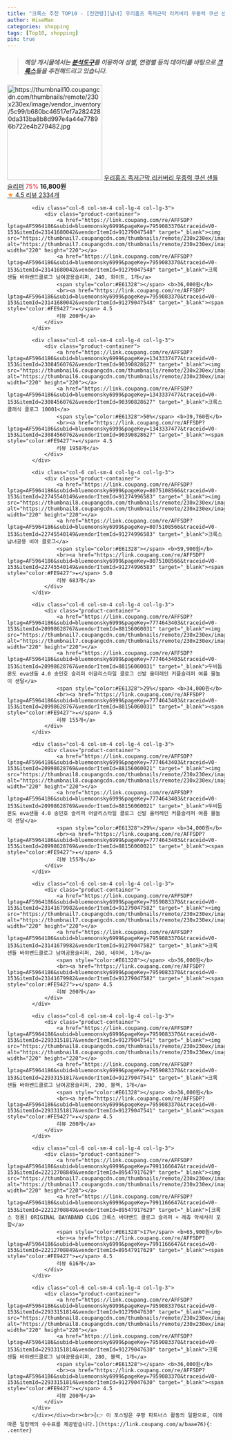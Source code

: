 ```yaml
---
title: "크록스 추천 TOP10 - [전연령][남녀] 우리홈즈 족저근막 리커버리 무중력 쿠션 샌들 슬리퍼"
author: WiseMan
categories: shopping
tags: [Top10, shopping]
pin: true
---
```


> ##### 해당 게시물에서는 [**분석도구**](https://itemscout.io/)를 이용하여 **성별**, **연령별** 등의 데이터를 바탕으로 [**크록스**](https://link.coupang.com/a/baae76)들을 추천해드리고 있습니다.
<div class="container"><div class="row">
            <div class="col-6 col-sm-4 col-lg-4 col-lg-3">
                <div class="product-container">
                    <a href="https://link.coupang.com/re/AFFSDP?lptag=AF5964186&subid=bluemoonsky6999&pageKey=7972455419&traceid=V0-153&itemId=22087299677&vendorItemId=89135895480" target="_blank"><img src="https://thumbnail10.coupangcdn.com/thumbnails/remote/230x230ex/image/vendor_inventory/5c99/b680bc46517ef7a2824280da313ba8b8d997e4a44e77896b722e4b279482.jpg" alt="https://thumbnail10.coupangcdn.com/thumbnails/remote/230x230ex/image/vendor_inventory/5c99/b680bc46517ef7a2824280da313ba8b8d997e4a44e77896b722e4b279482.jpg" width="220" height="220"></a>
                    <a href="https://link.coupang.com/re/AFFSDP?lptag=AF5964186&subid=bluemoonsky6999&pageKey=7972455419&traceid=V0-153&itemId=22087299677&vendorItemId=89135895480" target="_blank">우리홈즈 족저근막 리커버리 무중력 쿠션 샌들 슬리퍼</a>
                    <span style="color:#E61328">75%</span> <b>16,800원</b>
                    <br><a href="https://link.coupang.com/re/AFFSDP?lptag=AF5964186&subid=bluemoonsky6999&pageKey=7972455419&traceid=V0-153&itemId=22087299677&vendorItemId=89135895480" target="_blank"><span style="color:#FE9427">★</span> 4.5
                    리뷰 2334개</a>
                </div>
            </div>
            
            <div class="col-6 col-sm-4 col-lg-4 col-lg-3">
                <div class="product-container">
                    <a href="https://link.coupang.com/re/AFFSDP?lptag=AF5964186&subid=bluemoonsky6999&pageKey=7959083370&traceid=V0-153&itemId=23141680042&vendorItemId=91279047548" target="_blank"><img src="https://thumbnail7.coupangcdn.com/thumbnails/remote/230x230ex/image/vendor_inventory/5e32/9ae45bb17124d7dcbde6b04504d84f9bf51754bb7a7dca1bf8f4c3c8ce77.jpg" alt="https://thumbnail7.coupangcdn.com/thumbnails/remote/230x230ex/image/vendor_inventory/5e32/9ae45bb17124d7dcbde6b04504d84f9bf51754bb7a7dca1bf8f4c3c8ce77.jpg" width="220" height="220"></a>
                    <a href="https://link.coupang.com/re/AFFSDP?lptag=AF5964186&subid=bluemoonsky6999&pageKey=7959083370&traceid=V0-153&itemId=23141680042&vendorItemId=91279047548" target="_blank">크록 샌들 바야밴드클로그 남여공용슬리퍼, 240, 화이트, 1개</a>
                    <span style="color:#E61328"></span> <b>36,000원</b>
                    <br><a href="https://link.coupang.com/re/AFFSDP?lptag=AF5964186&subid=bluemoonsky6999&pageKey=7959083370&traceid=V0-153&itemId=23141680042&vendorItemId=91279047548" target="_blank"><span style="color:#FE9427">★</span> 4.5
                    리뷰 200개</a>
                </div>
            </div>
            
            <div class="col-6 col-sm-4 col-lg-4 col-lg-3">
                <div class="product-container">
                    <a href="https://link.coupang.com/re/AFFSDP?lptag=AF5964186&subid=bluemoonsky6999&pageKey=1343337477&traceid=V0-153&itemId=23084560762&vendorItemId=90390828627" target="_blank"><img src="https://thumbnail6.coupangcdn.com/thumbnails/remote/230x230ex/image/rs_quotation_api/35bw0rcj/24e2f61ee7dc44388a3e2f3299df6f7b.jpg" alt="https://thumbnail6.coupangcdn.com/thumbnails/remote/230x230ex/image/rs_quotation_api/35bw0rcj/24e2f61ee7dc44388a3e2f3299df6f7b.jpg" width="220" height="220"></a>
                    <a href="https://link.coupang.com/re/AFFSDP?lptag=AF5964186&subid=bluemoonsky6999&pageKey=1343337477&traceid=V0-153&itemId=23084560762&vendorItemId=90390828627" target="_blank">크록스 클래식 클로그 10001</a>
                    <span style="color:#E61328">50%</span> <b>39,760원</b>
                    <br><a href="https://link.coupang.com/re/AFFSDP?lptag=AF5964186&subid=bluemoonsky6999&pageKey=1343337477&traceid=V0-153&itemId=23084560762&vendorItemId=90390828627" target="_blank"><span style="color:#FE9427">★</span> 4.5
                    리뷰 1958개</a>
                </div>
            </div>
            
            <div class="col-6 col-sm-4 col-lg-4 col-lg-3">
                <div class="product-container">
                    <a href="https://link.coupang.com/re/AFFSDP?lptag=AF5964186&subid=bluemoonsky6999&pageKey=8075108566&traceid=V0-153&itemId=22745540149&vendorItemId=91274996583" target="_blank"><img src="https://thumbnail8.coupangcdn.com/thumbnails/remote/230x230ex/image/vendor_inventory/bb14/9a767aaf2b1e5ba6798b5fe790422c75a274004437e054e05d789186fa16.jpg" alt="https://thumbnail8.coupangcdn.com/thumbnails/remote/230x230ex/image/vendor_inventory/bb14/9a767aaf2b1e5ba6798b5fe790422c75a274004437e054e05d789186fa16.jpg" width="220" height="220"></a>
                    <a href="https://link.coupang.com/re/AFFSDP?lptag=AF5964186&subid=bluemoonsky6999&pageKey=8075108566&traceid=V0-153&itemId=22745540149&vendorItemId=91274996583" target="_blank">크록스 남녀공용 비아 클로그</a>
                    <span style="color:#E61328"></span> <b>59,900원</b>
                    <br><a href="https://link.coupang.com/re/AFFSDP?lptag=AF5964186&subid=bluemoonsky6999&pageKey=8075108566&traceid=V0-153&itemId=22745540149&vendorItemId=91274996583" target="_blank"><span style="color:#FE9427">★</span> 5.0
                    리뷰 683개</a>
                </div>
            </div>
            
            <div class="col-6 col-sm-4 col-lg-4 col-lg-3">
                <div class="product-container">
                    <a href="https://link.coupang.com/re/AFFSDP?lptag=AF5964186&subid=bluemoonsky6999&pageKey=7774643403&traceid=V0-153&itemId=20998628767&vendorItemId=88156060031" target="_blank"><img src="https://thumbnail7.coupangcdn.com/thumbnails/remote/230x230ex/image/vendor_inventory/2280/260859e3453a9b3d95c6bb1a8521e642486d79c1cfeaa787b9505b04c007.png" alt="https://thumbnail7.coupangcdn.com/thumbnails/remote/230x230ex/image/vendor_inventory/2280/260859e3453a9b3d95c6bb1a8521e642486d79c1cfeaa787b9505b04c007.png" width="220" height="220"></a>
                    <a href="https://link.coupang.com/re/AFFSDP?lptag=AF5964186&subid=bluemoonsky6999&pageKey=7774643403&traceid=V0-153&itemId=20998628767&vendorItemId=88156060031" target="_blank">두비둡 몬도 eva샌들 4.0 송민호 슬리퍼 어글리스타일 클로그 신발 올터레인 커플슬리퍼 여름 물놀이 샌달</a>
                    <span style="color:#E61328">29%</span> <b>34,000원</b>
                    <br><a href="https://link.coupang.com/re/AFFSDP?lptag=AF5964186&subid=bluemoonsky6999&pageKey=7774643403&traceid=V0-153&itemId=20998628767&vendorItemId=88156060031" target="_blank"><span style="color:#FE9427">★</span> 4.5
                    리뷰 155개</a>
                </div>
            </div>
            
            <div class="col-6 col-sm-4 col-lg-4 col-lg-3">
                <div class="product-container">
                    <a href="https://link.coupang.com/re/AFFSDP?lptag=AF5964186&subid=bluemoonsky6999&pageKey=7774643403&traceid=V0-153&itemId=20998628769&vendorItemId=88156060021" target="_blank"><img src="https://thumbnail8.coupangcdn.com/thumbnails/remote/230x230ex/image/vendor_inventory/820a/f5c6c8f5b825c7f61173e19c9e76868a517d53bcb84fc904fd95dd683946.png" alt="https://thumbnail8.coupangcdn.com/thumbnails/remote/230x230ex/image/vendor_inventory/820a/f5c6c8f5b825c7f61173e19c9e76868a517d53bcb84fc904fd95dd683946.png" width="220" height="220"></a>
                    <a href="https://link.coupang.com/re/AFFSDP?lptag=AF5964186&subid=bluemoonsky6999&pageKey=7774643403&traceid=V0-153&itemId=20998628769&vendorItemId=88156060021" target="_blank">두비둡 몬도 eva샌들 4.0 송민호 슬리퍼 어글리스타일 클로그 신발 올터레인 커플슬리퍼 여름 물놀이 샌달</a>
                    <span style="color:#E61328">29%</span> <b>34,000원</b>
                    <br><a href="https://link.coupang.com/re/AFFSDP?lptag=AF5964186&subid=bluemoonsky6999&pageKey=7774643403&traceid=V0-153&itemId=20998628769&vendorItemId=88156060021" target="_blank"><span style="color:#FE9427">★</span> 4.5
                    리뷰 155개</a>
                </div>
            </div>
            
            <div class="col-6 col-sm-4 col-lg-4 col-lg-3">
                <div class="product-container">
                    <a href="https://link.coupang.com/re/AFFSDP?lptag=AF5964186&subid=bluemoonsky6999&pageKey=7959083370&traceid=V0-153&itemId=23141679982&vendorItemId=91279047582" target="_blank"><img src="https://thumbnail7.coupangcdn.com/thumbnails/remote/230x230ex/image/vendor_inventory/b42c/b110770bb85bf9dd87b419de8ec419e26a47008e33f4ea271952a117c8f1.jpg" alt="https://thumbnail7.coupangcdn.com/thumbnails/remote/230x230ex/image/vendor_inventory/b42c/b110770bb85bf9dd87b419de8ec419e26a47008e33f4ea271952a117c8f1.jpg" width="220" height="220"></a>
                    <a href="https://link.coupang.com/re/AFFSDP?lptag=AF5964186&subid=bluemoonsky6999&pageKey=7959083370&traceid=V0-153&itemId=23141679982&vendorItemId=91279047582" target="_blank">크록 샌들 바야밴드클로그 남여공용슬리퍼, 260, 네이비, 1개</a>
                    <span style="color:#E61328"></span> <b>36,000원</b>
                    <br><a href="https://link.coupang.com/re/AFFSDP?lptag=AF5964186&subid=bluemoonsky6999&pageKey=7959083370&traceid=V0-153&itemId=23141679982&vendorItemId=91279047582" target="_blank"><span style="color:#FE9427">★</span> 4.5
                    리뷰 200개</a>
                </div>
            </div>
            
            <div class="col-6 col-sm-4 col-lg-4 col-lg-3">
                <div class="product-container">
                    <a href="https://link.coupang.com/re/AFFSDP?lptag=AF5964186&subid=bluemoonsky6999&pageKey=7959083370&traceid=V0-153&itemId=22933151817&vendorItemId=91279047541" target="_blank"><img src="https://thumbnail8.coupangcdn.com/thumbnails/remote/230x230ex/image/vendor_inventory/b8de/e926a69ccf31b1238957d9536b90e7c8dedb6a4a3031a3138d8fb74269b6.jpg" alt="https://thumbnail8.coupangcdn.com/thumbnails/remote/230x230ex/image/vendor_inventory/b8de/e926a69ccf31b1238957d9536b90e7c8dedb6a4a3031a3138d8fb74269b6.jpg" width="220" height="220"></a>
                    <a href="https://link.coupang.com/re/AFFSDP?lptag=AF5964186&subid=bluemoonsky6999&pageKey=7959083370&traceid=V0-153&itemId=22933151817&vendorItemId=91279047541" target="_blank">크록 샌들 바야밴드클로그 남여공용슬리퍼, 290, 블랙, 1개</a>
                    <span style="color:#E61328"></span> <b>36,000원</b>
                    <br><a href="https://link.coupang.com/re/AFFSDP?lptag=AF5964186&subid=bluemoonsky6999&pageKey=7959083370&traceid=V0-153&itemId=22933151817&vendorItemId=91279047541" target="_blank"><span style="color:#FE9427">★</span> 4.5
                    리뷰 200개</a>
                </div>
            </div>
            
            <div class="col-6 col-sm-4 col-lg-4 col-lg-3">
                <div class="product-container">
                    <a href="https://link.coupang.com/re/AFFSDP?lptag=AF5964186&subid=bluemoonsky6999&pageKey=7991166647&traceid=V0-153&itemId=22212708849&vendorItemId=89547917629" target="_blank"><img src="https://thumbnail7.coupangcdn.com/thumbnails/remote/230x230ex/image/vendor_inventory/86fa/0f68062d27feea9fbcb7d309492768f8115e7709316e619232372197bfac.jpg" alt="https://thumbnail7.coupangcdn.com/thumbnails/remote/230x230ex/image/vendor_inventory/86fa/0f68062d27feea9fbcb7d309492768f8115e7709316e619232372197bfac.jpg" width="220" height="220"></a>
                    <a href="https://link.coupang.com/re/AFFSDP?lptag=AF5964186&subid=bluemoonsky6999&pageKey=7991166647&traceid=V0-153&itemId=22212708849&vendorItemId=89547917629" target="_blank">[크록스 정품] ORIGINAL BAYABAND CLOG 크록스 바야밴드 클로그 슬리퍼 + 레츄 악세사리 포함</a>
                    <span style="color:#E61328">17%</span> <b>65,900원</b>
                    <br><a href="https://link.coupang.com/re/AFFSDP?lptag=AF5964186&subid=bluemoonsky6999&pageKey=7991166647&traceid=V0-153&itemId=22212708849&vendorItemId=89547917629" target="_blank"><span style="color:#FE9427">★</span> 4.5
                    리뷰 616개</a>
                </div>
            </div>
            
            <div class="col-6 col-sm-4 col-lg-4 col-lg-3">
                <div class="product-container">
                    <a href="https://link.coupang.com/re/AFFSDP?lptag=AF5964186&subid=bluemoonsky6999&pageKey=7959083370&traceid=V0-153&itemId=22933151814&vendorItemId=91279047630" target="_blank"><img src="https://thumbnail8.coupangcdn.com/thumbnails/remote/230x230ex/image/vendor_inventory/b8de/e926a69ccf31b1238957d9536b90e7c8dedb6a4a3031a3138d8fb74269b6.jpg" alt="https://thumbnail8.coupangcdn.com/thumbnails/remote/230x230ex/image/vendor_inventory/b8de/e926a69ccf31b1238957d9536b90e7c8dedb6a4a3031a3138d8fb74269b6.jpg" width="220" height="220"></a>
                    <a href="https://link.coupang.com/re/AFFSDP?lptag=AF5964186&subid=bluemoonsky6999&pageKey=7959083370&traceid=V0-153&itemId=22933151814&vendorItemId=91279047630" target="_blank">크록 샌들 바야밴드클로그 남여공용슬리퍼, 280, 블랙, 1개</a>
                    <span style="color:#E61328"></span> <b>36,000원</b>
                    <br><a href="https://link.coupang.com/re/AFFSDP?lptag=AF5964186&subid=bluemoonsky6999&pageKey=7959083370&traceid=V0-153&itemId=22933151814&vendorItemId=91279047630" target="_blank"><span style="color:#FE9427">★</span> 4.5
                    리뷰 200개</a>
                </div>
            </div>
            </div></div><br><br>[👉 이 포스팅은 쿠팡 파트너스 활동의 일환으로, 이에 따른 일정액의 수수료를 제공받습니다.](https://link.coupang.com/a/baae76){: .center}